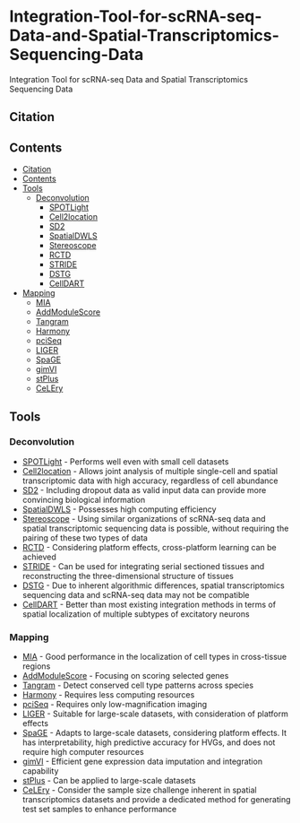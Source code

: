 # Integration-Tool-for-scRNA-seq-Data-and-Spatial-Transcriptomics-Sequencing-Data
Integration Tool for scRNA-seq Data and Spatial Transcriptomics Sequencing Data

## Citation

## Contents

- [Citation](#citation)
- [Contents](#contents)
- [Tools](#tools)
  - [Deconvolution](#deconvolution)
      - [SPOTLight](#spotlight)
      - [Cell2location](#cell2location)
      - [SD2](#sd2)
      - [SpatialDWLS](#spatialdwls)
      - [Stereoscope](#stereoscope)
      - [RCTD](#rctd)
      - [STRIDE](#stride)
      - [DSTG](#dstg)
      - [CellDART](#celldart)   
 - [Mapping](#mapping)
      - [MIA](#mia)
      - [AddModuleScore](#addmodulescore)
      - [Tangram](#tangram)
      - [Harmony](#harmony)
      - [pciSeq](#pciseq)
      - [LIGER](#liger)
      - [SpaGE](#spage)
      - [gimVI](#gimvi)
      - [stPlus](#stplus)
      - [CeLEry](#celery)

## Tools

### Deconvolution

- [SPOTLight](https://github.com/MarcElosua/SPOTlight_deconvolution_analysis) - Performs well even with small cell datasets
- [Cell2location](https://github.com/BayraktarLab/cell2location) - Allows joint analysis of multiple single-cell and spatial transcriptomic data with high accuracy, regardless of cell abundance
- [SD2](https://github.com/leihouyeung/SD2) - Including dropout data as valid input data can provide more convincing biological information
- [SpatialDWLS](https://github.com/RubD/Giotto) - Possesses high computing efficiency
- [Stereoscope](https://github.com/almaan/stereoscope) - Using similar organizations of scRNA-seq data and spatial transcriptomic sequencing data is possible, without requiring the pairing of these two types of data
- [RCTD](https://github.com/dmcable/spacexr) - Considering platform effects, cross-platform learning can be achieved
- [STRIDE](https://github.com/wanglabtongji/STRIDE) - Can be used for integrating serial sectioned tissues and reconstructing the three-dimensional structure of tissues
- [DSTG](https://github.com/Su-informatics-lab/DSTG) - Due to inherent algorithmic differences, spatial transcriptomics sequencing data and scRNA-seq data may not be compatible
- [CellDART](https://github.com/mexchy1000/CellDART) - Better than most existing integration methods in terms of spatial localization of multiple subtypes of excitatory neurons

### Mapping

- [MIA](https://github.com/reubenmoncada/Multimodal-intersection-analysis-MIA-) - Good performance in the localization of cell types in cross-tissue regions
- [AddModuleScore](https://github.com/WalterMuskovic/AddModuleScore) - Focusing on scoring selected genes
- [Tangram](https://github.com/broadinstitute/Tangram) - Detect conserved cell type patterns across species
- [Harmony](https://github.com/WalterMuskovic/AddModuleScore) - Requires less computing resources
- [pciSeq](https://github.com/acycliq/pciSeq) - Requires only low-magnification imaging
- [LIGER](https://github.com/welch-lab/liger) - Suitable for large-scale datasets, with consideration of platform effects
- [SpaGE](https://github.com/tabdelaal/SpaGE) - Adapts to large-scale datasets, considering platform effects. It has interpretability, high predictive accuracy for HVGs, and does not require high computer resources
- [gimVI](https://github.com/scverse/scvi-tools) - Efficient gene expression data imputation and integration capability
- [stPlus](https://github.com/xy-chen16/stPlus) - Can be applied to large-scale datasets
- [CeLEry](https://github.com/QihuangZhang/CeLEry) - Consider the sample size challenge inherent in spatial transcriptomics datasets and provide a dedicated method for generating test set samples to enhance performance
